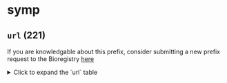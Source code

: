 # symp

## `url` (221)

If you are knowledgable about this prefix, consider submitting a new prefix
request to the Bioregistry [here](https://github.com/biopragmatics/bioregistry/issues/new?assignees=cthoyt&labels=New%2CPrefix&template=new-prefix.yml&title=%5BResource%5D%3A%20url)

<details>
<summary>Click to expand the `url` table</summary>

| curie                                                                                                                                |   usages | nodes                                                                                                                                                                                                                                                                                                                |
|--------------------------------------------------------------------------------------------------------------------------------------|----------|----------------------------------------------------------------------------------------------------------------------------------------------------------------------------------------------------------------------------------------------------------------------------------------------------------------------|
| url:http://www.nationalpainfoundation.org/MyTreatment/articles/Cancer_PainDefinitions.asp                                            |       14 | [SYMP:0000099](http://purl.obolibrary.org/obo/SYMP_0000099), [SYMP:0000300](http://purl.obolibrary.org/obo/SYMP_0000300), [SYMP:0000829](http://purl.obolibrary.org/obo/SYMP_0000829), [SYMP:0000830](http://purl.obolibrary.org/obo/SYMP_0000830), [SYMP:0000831](http://purl.obolibrary.org/obo/SYMP_0000831), ... |
| url:http://en.wikipedia.org/wiki/Hyperemia                                                                                           |        6 | [SYMP:0000841](http://purl.obolibrary.org/obo/SYMP_0000841), [SYMP:0000842](http://purl.obolibrary.org/obo/SYMP_0000842), [SYMP:0000843](http://purl.obolibrary.org/obo/SYMP_0000843), [SYMP:0000844](http://purl.obolibrary.org/obo/SYMP_0000844), [SYMP:0000845](http://purl.obolibrary.org/obo/SYMP_0000845), ... |
| url:http://en.wikipedia.org/wiki/Hypokinesia                                                                                         |        4 | [SYMP:0000858](http://purl.obolibrary.org/obo/SYMP_0000858), [SYMP:0000859](http://purl.obolibrary.org/obo/SYMP_0000859), [SYMP:0000860](http://purl.obolibrary.org/obo/SYMP_0000860), [SYMP:0000861](http://purl.obolibrary.org/obo/SYMP_0000861)                                                                   |
| url:https://www.ncbi.nlm.nih.gov/books/NBK542273/                                                                                    |        2 | [SYMP:0000041](http://purl.obolibrary.org/obo/SYMP_0000041), [SYMP:0019188](http://purl.obolibrary.org/obo/SYMP_0019188)                                                                                                                                                                                             |
| url:http://www2.merriam-webster.com/cgi-bin/mwmednlm?book=Medical&va=colic                                                           |        2 | [SYMP:0000235](http://purl.obolibrary.org/obo/SYMP_0000235), [SYMP:0000236](http://purl.obolibrary.org/obo/SYMP_0000236)                                                                                                                                                                                             |
| url:http://www.rootsweb.ancestry.com/~vapage2/deathcauses.htm                                                                        |        2 | [SYMP:0000422](http://purl.obolibrary.org/obo/SYMP_0000422), [SYMP:0000822](http://purl.obolibrary.org/obo/SYMP_0000822)                                                                                                                                                                                             |
| url:http://www2.merriam-webster.com/cgi-bin/mwmednlm?book=Medical&va=sputum                                                          |        2 | [SYMP:0000431](http://purl.obolibrary.org/obo/SYMP_0000431), [SYMP:0000447](http://purl.obolibrary.org/obo/SYMP_0000447)                                                                                                                                                                                             |
| url:http://www2.merriam-webster.com/cgi-bin/mwmednlm?book=Medical&va=edema                                                           |        2 | [SYMP:0000538](http://purl.obolibrary.org/obo/SYMP_0000538), [SYMP:0000866](http://purl.obolibrary.org/obo/SYMP_0000866)                                                                                                                                                                                             |
| url:http://www2.merriam-webster.com/cgi-bin/mwmednlm?book=Medical&va=diarrhea                                                        |        2 | [SYMP:0000570](http://purl.obolibrary.org/obo/SYMP_0000570), [SYMP:0000675](http://purl.obolibrary.org/obo/SYMP_0000675)                                                                                                                                                                                             |
| url:http://www2.merriam-webster.com/cgi-bin/mwmednlm?book=Medical&va=tachypnoea                                                      |        2 | [SYMP:0000603](http://purl.obolibrary.org/obo/SYMP_0000603), [SYMP:0000683](http://purl.obolibrary.org/obo/SYMP_0000683)                                                                                                                                                                                             |
| url:http://en.wikipedia.org/wiki/Jaundice                                                                                            |        2 | [SYMP:0000871](http://purl.obolibrary.org/obo/SYMP_0000871), [SYMP:0000872](http://purl.obolibrary.org/obo/SYMP_0000872)                                                                                                                                                                                             |
| url:http://en.wikipedia.org/wiki/Fever                                                                                               |        2 | [SYMP:0000886](http://purl.obolibrary.org/obo/SYMP_0000886), [SYMP:0000887](http://purl.obolibrary.org/obo/SYMP_0000887)                                                                                                                                                                                             |
| url:http://en.wikipedia.org/wiki/Fever#Types                                                                                         |        2 | [SYMP:0000888](http://purl.obolibrary.org/obo/SYMP_0000888), [SYMP:0000889](http://purl.obolibrary.org/obo/SYMP_0000889)                                                                                                                                                                                             |
| url:http://www2.merriam-webster.com/cgi-bin/mwmednlm?book=Medical&va=cellulitis                                                      |        1 | [SYMP:0000000](http://purl.obolibrary.org/obo/SYMP_0000000)                                                                                                                                                                                                                                                          |
| url:http://www2.merriam-webster.com/cgi-bin/mwmednlm?book=Medical&va=ataxia                                                          |        1 | [SYMP:0000005](http://purl.obolibrary.org/obo/SYMP_0000005)                                                                                                                                                                                                                                                          |
| url:http://www2.merriam-webster.com/cgi-bin/mwmednlm?book=Medical&va=backache                                                        |        1 | [SYMP:0000006](http://purl.obolibrary.org/obo/SYMP_0000006)                                                                                                                                                                                                                                                          |
| url:http://www.merriam-webster.com/medlineplus/bleeding                                                                              |        1 | [SYMP:0000007](http://purl.obolibrary.org/obo/SYMP_0000007)                                                                                                                                                                                                                                                          |
| url:http://www2.merriam-webster.com/cgi-bin/mwmednlm?book=Medical&va=blister                                                         |        1 | [SYMP:0000009](http://purl.obolibrary.org/obo/SYMP_0000009)                                                                                                                                                                                                                                                          |
| url:http://www2.merriam-webster.com/cgi-bin/mwmednlm?book=Medical&va=confusion                                                       |        1 | [SYMP:0000016](http://purl.obolibrary.org/obo/SYMP_0000016)                                                                                                                                                                                                                                                          |
| url:http://www2.merriam-webster.com/cgi-bin/mwmednlm?book=Medical&va=dehydration                                                     |        1 | [SYMP:0000020](http://purl.obolibrary.org/obo/SYMP_0000020)                                                                                                                                                                                                                                                          |
| url:http://www2.merriam-webster.com/cgi-bin/mwmednlm?book=Medical&va=delirium                                                        |        1 | [SYMP:0000021](http://purl.obolibrary.org/obo/SYMP_0000021)                                                                                                                                                                                                                                                          |
| url:http://www2.merriam-webster.com/cgi-bin/mwmednlm?book=Medical&va=disorientation                                                  |        1 | [SYMP:0000023](http://purl.obolibrary.org/obo/SYMP_0000023)                                                                                                                                                                                                                                                          |
| url:http://www2.merriam-webster.com/cgi-bin/mwmednlm?book=Medical&va=paralysis                                                       |        1 | [SYMP:0000030](http://purl.obolibrary.org/obo/SYMP_0000030)                                                                                                                                                                                                                                                          |
| url:http://www2.merriam-webster.com/cgi-bin/mwmednlm?book=Medical&va=enteritis                                                       |        1 | [SYMP:0000039](http://purl.obolibrary.org/obo/SYMP_0000039)                                                                                                                                                                                                                                                          |
| url:http://www2.merriam-webster.com/cgi-bin/mwmednlm?book=Medical&va=hematuria                                                       |        1 | [SYMP:0000040](http://purl.obolibrary.org/obo/SYMP_0000040)                                                                                                                                                                                                                                                          |
| url:http://www2.merriam-webster.com/cgi-bin/mwmednlm?book=Medical&va=hyperpigmentation                                               |        1 | [SYMP:0000056](http://purl.obolibrary.org/obo/SYMP_0000056)                                                                                                                                                                                                                                                          |
| url:http://www2.merriam-webster.com/cgi-bin/mwmednlm?book=Medical&va=inflammation                                                    |        1 | [SYMP:0000061](http://purl.obolibrary.org/obo/SYMP_0000061)                                                                                                                                                                                                                                                          |
| url:http://www2.merriam-webster.com/cgi-bin/mwmednlm?book=Medical&va=lethargy                                                        |        1 | [SYMP:0000075](http://purl.obolibrary.org/obo/SYMP_0000075)                                                                                                                                                                                                                                                          |
| url:http://www2.merriam-webster.com/cgi-bin/mwmednlm?book=Medical&va=meningoencephalitis                                             |        1 | [SYMP:0000089](http://purl.obolibrary.org/obo/SYMP_0000089)                                                                                                                                                                                                                                                          |
| url:http://www2.merriam-webster.com/cgi-bin/mwmednlm?book=Medical&va=lesion                                                          |        1 | [SYMP:0000092](http://purl.obolibrary.org/obo/SYMP_0000092)                                                                                                                                                                                                                                                          |
| url:http://www2.merriam-webster.com/cgi-bin/mwmednlm?book=Medical&va=nephritis                                                       |        1 | [SYMP:0000098](http://purl.obolibrary.org/obo/SYMP_0000098)                                                                                                                                                                                                                                                          |
| url:http://www2.merriam-webster.com/cgi-bin/mwmednlm?book=Medical&va=peritonitis                                                     |        1 | [SYMP:0000102](http://purl.obolibrary.org/obo/SYMP_0000102)                                                                                                                                                                                                                                                          |
| url:http://www2.merriam-webster.com/cgi-bin/mwmednlm?book=Medical&va=pleural%20effusion                                              |        1 | [SYMP:0000107](http://purl.obolibrary.org/obo/SYMP_0000107)                                                                                                                                                                                                                                                          |
| url:http://www2.merriam-webster.com/cgi-bin/mwmednlm?book=Medical&va=prostration                                                     |        1 | [SYMP:0000116](http://purl.obolibrary.org/obo/SYMP_0000116)                                                                                                                                                                                                                                                          |
| url:http://en.wikipedia.org/wiki/Rales                                                                                               |        1 | [SYMP:0000118](http://purl.obolibrary.org/obo/SYMP_0000118)                                                                                                                                                                                                                                                          |
| url:http://www2.merriam-webster.com/cgi-bin/mwmednlm?book=Medical&va=necrosis                                                        |        1 | [SYMP:0000132](http://purl.obolibrary.org/obo/SYMP_0000132)                                                                                                                                                                                                                                                          |
| url:http://www2.merriam-webster.com/cgi-bin/mwmednlm?book=Medical&va=ulcer                                                           |        1 | [SYMP:0000136](http://purl.obolibrary.org/obo/SYMP_0000136)                                                                                                                                                                                                                                                          |
| url:http://www2.merriam-webster.com/cgi-bin/mwmednlm?book=Medical&va=sneezing                                                        |        1 | [SYMP:0000139](http://purl.obolibrary.org/obo/SYMP_0000139)                                                                                                                                                                                                                                                          |
| url:http://www2.merriam-webster.com/cgi-bin/mwmednlm?book=Medical&va=thirst                                                          |        1 | [SYMP:0000156](http://purl.obolibrary.org/obo/SYMP_0000156)                                                                                                                                                                                                                                                          |
| url:http://www2.merriam-webster.com/cgi-bin/mwmednlm?book=Medical&va=tremor                                                          |        1 | [SYMP:0000162](http://purl.obolibrary.org/obo/SYMP_0000162)                                                                                                                                                                                                                                                          |
| url:http://www2.merriam-webster.com/cgi-bin/mwmednlm?book=Medical&va=wasting                                                         |        1 | [SYMP:0000174](http://purl.obolibrary.org/obo/SYMP_0000174)                                                                                                                                                                                                                                                          |
| url:http://www2.merriam-webster.com/cgi-bin/mwmednlm?book=Medical&va=abortion                                                        |        1 | [SYMP:0000197](http://purl.obolibrary.org/obo/SYMP_0000197)                                                                                                                                                                                                                                                          |
| url:http://www2.merriam-webster.com/cgi-bin/mwmednlm?book=Medical&va=miscarriage                                                     |        1 | [SYMP:0000198](http://purl.obolibrary.org/obo/SYMP_0000198)                                                                                                                                                                                                                                                          |
| url:http://www2.merriam-webster.com/cgi-bin/mwmednlm?book=Medical&va=spontaneous%20abortion                                          |        1 | [SYMP:0000199](http://purl.obolibrary.org/obo/SYMP_0000199)                                                                                                                                                                                                                                                          |
| url:http://www2.merriam-webster.com/cgi-bin/mwmednlm?book=Medical&va=afebrile                                                        |        1 | [SYMP:0000207](http://purl.obolibrary.org/obo/SYMP_0000207)                                                                                                                                                                                                                                                          |
| url:http://www2.merriam-webster.com/cgi-bin/mwmednlm?book=Medical&va=agraphia                                                        |        1 | [SYMP:0000213](http://purl.obolibrary.org/obo/SYMP_0000213)                                                                                                                                                                                                                                                          |
| url:http://en.wikipedia.org/wiki/Anomia                                                                                              |        1 | [SYMP:0000214](http://purl.obolibrary.org/obo/SYMP_0000214)                                                                                                                                                                                                                                                          |
| url:http://www2.merriam-webster.com/cgi-bin/mwmednlm?book=Medical&va=sensory%20aphasia                                               |        1 | [SYMP:0000219](http://purl.obolibrary.org/obo/SYMP_0000219)                                                                                                                                                                                                                                                          |
| url:http://www2.merriam-webster.com/cgi-bin/mwmednlm?book=Medical&va=atrial%20fibrillation                                           |        1 | [SYMP:0000226](http://purl.obolibrary.org/obo/SYMP_0000226)                                                                                                                                                                                                                                                          |
| url:http://www2.merriam-webster.com/cgi-bin/mwmednlm?book=Medical&va=bradycardia                                                     |        1 | [SYMP:0000231](http://purl.obolibrary.org/obo/SYMP_0000231)                                                                                                                                                                                                                                                          |
| url:http://www2.merriam-webster.com/cgi-bin/mwmednlm?book=Medical&va=bronchiolitis                                                   |        1 | [SYMP:0000232](http://purl.obolibrary.org/obo/SYMP_0000232)                                                                                                                                                                                                                                                          |
| url:http://www2.merriam-webster.com/cgi-bin/mwmednlm?book=Medical&va=congestion                                                      |        1 | [SYMP:0000237](http://purl.obolibrary.org/obo/SYMP_0000237)                                                                                                                                                                                                                                                          |
| url:http://www.wrongdiagnosis.com/sym/cyclic_fever_in_children.htm                                                                   |        1 | [SYMP:0000243](http://purl.obolibrary.org/obo/SYMP_0000243)                                                                                                                                                                                                                                                          |
| url:http://www2.merriam-webster.com/cgi-bin/mwmednlm?book=Medical&va=proprioception                                                  |        1 | [SYMP:0000248](http://purl.obolibrary.org/obo/SYMP_0000248)                                                                                                                                                                                                                                                          |
| url:http://www2.merriam-webster.com/cgi-bin/mwmednlm?book=Medical&va=epididymitis                                                    |        1 | [SYMP:0000263](http://purl.obolibrary.org/obo/SYMP_0000263)                                                                                                                                                                                                                                                          |
| url:http://www2.merriam-webster.com/cgi-bin/mwmednlm?book=Medical&va=flaccid%20paralysis                                             |        1 | [SYMP:0000285](http://purl.obolibrary.org/obo/SYMP_0000285)                                                                                                                                                                                                                                                          |
| url:http://www2.merriam-webster.com/cgi-bin/mwmednlm?book=Medical&va=arrhythmia                                                      |        1 | [SYMP:0000287](http://purl.obolibrary.org/obo/SYMP_0000287)                                                                                                                                                                                                                                                          |
| url:http://www2.merriam-webster.com/cgi-bin/mwmednlm?book=Medical&va=eczema                                                          |        1 | [SYMP:0000289](http://purl.obolibrary.org/obo/SYMP_0000289)                                                                                                                                                                                                                                                          |
| url:http://www2.merriam-webster.com/cgi-bin/mwmednlm?book=Medical&va=belching                                                        |        1 | [SYMP:0000290](http://purl.obolibrary.org/obo/SYMP_0000290)                                                                                                                                                                                                                                                          |
| url:http://www2.merriam-webster.com/cgi-bin/mwmednlm?book=Medical&va=hyperemia                                                       |        1 | [SYMP:0000299](http://purl.obolibrary.org/obo/SYMP_0000299)                                                                                                                                                                                                                                                          |
| url:http://www2.merriam-webster.com/cgi-bin/mwmednlm?book=Medical&va=hypothermia                                                     |        1 | [SYMP:0000302](http://purl.obolibrary.org/obo/SYMP_0000302)                                                                                                                                                                                                                                                          |
| url:http://www.merriam-webster.com/medlineplus/melena                                                                                |        1 | [SYMP:0000323](http://purl.obolibrary.org/obo/SYMP_0000323)                                                                                                                                                                                                                                                          |
| url:http://www2.merriam-webster.com/cgi-bin/mwmednlm?book=Medical&va=bronchitis                                                      |        1 | [SYMP:0000324](http://purl.obolibrary.org/obo/SYMP_0000324)                                                                                                                                                                                                                                                          |
| url:http://www2.merriam-webster.com/cgi-bin/mwmednlm?book=Medical&va=papule                                                          |        1 | [SYMP:0000346](http://purl.obolibrary.org/obo/SYMP_0000346)                                                                                                                                                                                                                                                          |
| url:http://www2.merriam-webster.com/cgi-bin/mwmednlm?book=Medical&va=phlegm                                                          |        1 | [SYMP:0000353](http://purl.obolibrary.org/obo/SYMP_0000353)                                                                                                                                                                                                                                                          |
| url:http://en.wikipedia.org/wiki/Pneumonitis                                                                                         |        1 | [SYMP:0000354](http://purl.obolibrary.org/obo/SYMP_0000354)                                                                                                                                                                                                                                                          |
| url:http://www.ehealthmd.com/library/amniocentesis/AMO_glossary.html                                                                 |        1 | [SYMP:0000358](http://purl.obolibrary.org/obo/SYMP_0000358)                                                                                                                                                                                                                                                          |
| url:http://www2.merriam-webster.com/cgi-bin/mwmednlm?book=Medical&va=proteinuria                                                     |        1 | [SYMP:0000367](http://purl.obolibrary.org/obo/SYMP_0000367)                                                                                                                                                                                                                                                          |
| url:http://www2.merriam-webster.com/cgi-bin/mwmednlm?book=Medical&va=ptosis                                                          |        1 | [SYMP:0000369](http://purl.obolibrary.org/obo/SYMP_0000369)                                                                                                                                                                                                                                                          |
| url:http://www2.merriam-webster.com/cgi-bin/mwmednlm?book=Medical&va=Rhinorrhea                                                      |        1 | [SYMP:0000372](http://purl.obolibrary.org/obo/SYMP_0000372)                                                                                                                                                                                                                                                          |
| url:http://www2.merriam-webster.com/cgi-bin/mwmednlm?book=Medical&va=mastitis                                                        |        1 | [SYMP:0000377](http://purl.obolibrary.org/obo/SYMP_0000377)                                                                                                                                                                                                                                                          |
| url:http://en.wikipedia.org/wiki/Vertigo_%28medical%29                                                                               |        1 | [SYMP:0000399](http://purl.obolibrary.org/obo/SYMP_0000399)                                                                                                                                                                                                                                                          |
| url:http://www2.merriam-webster.com/cgi-bin/mwmednlm?book=Medical&va=cachexia                                                        |        1 | [SYMP:0000402](http://purl.obolibrary.org/obo/SYMP_0000402)                                                                                                                                                                                                                                                          |
| url:http://www2.merriam-webster.com/cgi-bin/mwmednlm?book=Medical&va=vaginismus                                                      |        1 | [SYMP:0000405](http://purl.obolibrary.org/obo/SYMP_0000405)                                                                                                                                                                                                                                                          |
| url:http://www2.merriam-webster.com/cgi-bin/mwmednlm?book=Medical&va=bruise                                                          |        1 | [SYMP:0000406](http://purl.obolibrary.org/obo/SYMP_0000406)                                                                                                                                                                                                                                                          |
| url:http://www2.merriam-webster.com/cgi-bin/mwmednlm?book=Medical&va=cataplexy                                                       |        1 | [SYMP:0000408](http://purl.obolibrary.org/obo/SYMP_0000408)                                                                                                                                                                                                                                                          |
| url:http://www2.merriam-webster.com/cgi-bin/mwmednlm?book=Medical&va=hyperthermia                                                    |        1 | [SYMP:0000409](http://purl.obolibrary.org/obo/SYMP_0000409)                                                                                                                                                                                                                                                          |
| url:http://www2.merriam-webster.com/cgi-bin/mwmednlm?book=Medical&va=anxiety                                                         |        1 | [SYMP:0000412](http://purl.obolibrary.org/obo/SYMP_0000412)                                                                                                                                                                                                                                                          |
| url:http://www2.merriam-webster.com/cgi-bin/mwmednlm?book=Medical&va=catatonia                                                       |        1 | [SYMP:0000413](http://purl.obolibrary.org/obo/SYMP_0000413)                                                                                                                                                                                                                                                          |
| url:http://www2.merriam-webster.com/cgi-bin/mwmednlm?book=Medical&va=dysarthria                                                      |        1 | [SYMP:0000414](http://purl.obolibrary.org/obo/SYMP_0000414)                                                                                                                                                                                                                                                          |
| url:http://www2.merriam-webster.com/cgi-bin/mwmednlm?book=Medical&va=bloating                                                        |        1 | [SYMP:0000420](http://purl.obolibrary.org/obo/SYMP_0000420)                                                                                                                                                                                                                                                          |
| url:http://www.vasculardoc.net/content/glossary.html                                                                                 |        1 | [SYMP:0000424](http://purl.obolibrary.org/obo/SYMP_0000424)                                                                                                                                                                                                                                                          |
| url:http://www2.merriam-webster.com/cgi-bin/mwmednlm?book=Medical&va=impotence                                                       |        1 | [SYMP:0000427](http://purl.obolibrary.org/obo/SYMP_0000427)                                                                                                                                                                                                                                                          |
| url:http://www2.merriam-webster.com/cgi-bin/mwmednlm?book=Medical&va=hypoventilation                                                 |        1 | [SYMP:0000428](http://purl.obolibrary.org/obo/SYMP_0000428)                                                                                                                                                                                                                                                          |
| url:http://www2.merriam-webster.com/cgi-bin/mwmednlm?book=Medical&va=bradypnea                                                       |        1 | [SYMP:0000429](http://purl.obolibrary.org/obo/SYMP_0000429)                                                                                                                                                                                                                                                          |
| url:http://www2.merriam-webster.com/cgi-bin/mwmednlm?book=Medical&va=pleurisy                                                        |        1 | [SYMP:0000430](http://purl.obolibrary.org/obo/SYMP_0000430)                                                                                                                                                                                                                                                          |
| url:http://www2.merriam-webster.com/cgi-bin/mwmednlm?book=Medical&va=itching                                                         |        1 | [SYMP:0000432](http://purl.obolibrary.org/obo/SYMP_0000432)                                                                                                                                                                                                                                                          |
| url:http://www2.merriam-webster.com/cgi-bin/mwmednlm?book=Medical&va=anasarca                                                        |        1 | [SYMP:0000433](http://purl.obolibrary.org/obo/SYMP_0000433)                                                                                                                                                                                                                                                          |
| url:http://en.wikipedia.org/wiki/Urticaria                                                                                           |        1 | [SYMP:0000434](http://purl.obolibrary.org/obo/SYMP_0000434)                                                                                                                                                                                                                                                          |
| url:http://www2.merriam-webster.com/cgi-bin/mwmednlm?book=Medical&va=paresthesia                                                     |        1 | [SYMP:0000435](http://purl.obolibrary.org/obo/SYMP_0000435)                                                                                                                                                                                                                                                          |
| url:http://www.nlm.nih.gov/medlineplus/heartburn.html                                                                                |        1 | [SYMP:0000439](http://purl.obolibrary.org/obo/SYMP_0000439)                                                                                                                                                                                                                                                          |
| url:http://www.merriam-webster.com/dictionary/fainting                                                                               |        1 | [SYMP:0000445](http://purl.obolibrary.org/obo/SYMP_0000445)                                                                                                                                                                                                                                                          |
| url:http://www.nlm.nih.gov/medlineplus/ency/article/003106.htm                                                                       |        1 | [SYMP:0000448](http://purl.obolibrary.org/obo/SYMP_0000448)                                                                                                                                                                                                                                                          |
| url:http://www.merriam-webster.com/medlineplus/shock                                                                                 |        1 | [SYMP:0000450](http://purl.obolibrary.org/obo/SYMP_0000450)                                                                                                                                                                                                                                                          |
| url:http://www.nlm.nih.gov/medlineplus/nauseaandvomiting.html                                                                        |        1 | [SYMP:0000458](http://purl.obolibrary.org/obo/SYMP_0000458)                                                                                                                                                                                                                                                          |
| url:https://www.nature.com/subjects/signs-and-symptoms                                                                               |        1 | [SYMP:0000462](http://purl.obolibrary.org/obo/SYMP_0000462)                                                                                                                                                                                                                                                          |
| url:http://www.merriam-webster.com/dictionary/gait                                                                                   |        1 | [SYMP:0000479](http://purl.obolibrary.org/obo/SYMP_0000479)                                                                                                                                                                                                                                                          |
| url:http://www2.merriam-webster.com/cgi-bin/mwmednlm?book=Medical&va=dysuria                                                         |        1 | [SYMP:0000485](http://purl.obolibrary.org/obo/SYMP_0000485)                                                                                                                                                                                                                                                          |
| url:http://www2.merriam-webster.com/cgi-bin/mwmednlm?book=Medical&va=rash                                                            |        1 | [SYMP:0000487](http://purl.obolibrary.org/obo/SYMP_0000487)                                                                                                                                                                                                                                                          |
| url:http://www2.merriam-webster.com/cgi-bin/mwmednlm?book=Medical&va=incontinence                                                    |        1 | [SYMP:0000492](http://purl.obolibrary.org/obo/SYMP_0000492)                                                                                                                                                                                                                                                          |
| url:http://www2.merriam-webster.com/cgi-bin/mwmednlm?book=Medical&va=renal%20colic                                                   |        1 | [SYMP:0000494](http://purl.obolibrary.org/obo/SYMP_0000494)                                                                                                                                                                                                                                                          |
| url:http://www2.merriam-webster.com/cgi-bin/mwmednlm?book=Medical&va=headache                                                        |        1 | [SYMP:0000504](http://purl.obolibrary.org/obo/SYMP_0000504)                                                                                                                                                                                                                                                          |
| url:http://www2.merriam-webster.com/cgi-bin/mwmednlm?book=Medical&va=sore%20throat                                                   |        1 | [SYMP:0000505](http://purl.obolibrary.org/obo/SYMP_0000505)                                                                                                                                                                                                                                                          |
| url:http://www2.merriam-webster.com/cgi-bin/mwmednlm?book=Medical&va=aphasia                                                         |        1 | [SYMP:0000508](http://purl.obolibrary.org/obo/SYMP_0000508)                                                                                                                                                                                                                                                          |
| url:http://www2.merriam-webster.com/cgi-bin/mwmednlm?book=Medical&va=pallor                                                          |        1 | [SYMP:0000510](http://purl.obolibrary.org/obo/SYMP_0000510)                                                                                                                                                                                                                                                          |
| url:http://en.wikipedia.org/wiki/Flushing_%28physiology%29                                                                           |        1 | [SYMP:0000511](http://purl.obolibrary.org/obo/SYMP_0000511)                                                                                                                                                                                                                                                          |
| url:http://www2.merriam-webster.com/cgi-bin/mwmednlm?book=Medical&va=stridor                                                         |        1 | [SYMP:0000513](http://purl.obolibrary.org/obo/SYMP_0000513)                                                                                                                                                                                                                                                          |
| url:http://www2.merriam-webster.com/cgi-bin/mwmednlm?book=Medical&va=hiccough                                                        |        1 | [SYMP:0000515](http://purl.obolibrary.org/obo/SYMP_0000515)                                                                                                                                                                                                                                                          |
| url:http://www2.merriam-webster.com/cgi-bin/mwmednlm?book=Medical&va=hemoptysis                                                      |        1 | [SYMP:0000517](http://purl.obolibrary.org/obo/SYMP_0000517)                                                                                                                                                                                                                                                          |
| url:http://www2.merriam-webster.com/cgi-bin/mwmednlm?book=Medical&va=anorexia                                                        |        1 | [SYMP:0000523](http://purl.obolibrary.org/obo/SYMP_0000523)                                                                                                                                                                                                                                                          |
| url:http://www2.merriam-webster.com/cgi-bin/mwmednlm?book=Medical&va=polyphagia                                                      |        1 | [SYMP:0000524](http://purl.obolibrary.org/obo/SYMP_0000524)                                                                                                                                                                                                                                                          |
| url:http://www2.merriam-webster.com/cgi-bin/mwmednlm?book=Medical&va=ascites                                                         |        1 | [SYMP:0000526](http://purl.obolibrary.org/obo/SYMP_0000526)                                                                                                                                                                                                                                                          |
| url:http://www2.merriam-webster.com/cgi-bin/mwmednlm?book=Medical&va=tachycardia                                                     |        1 | [SYMP:0000529](http://purl.obolibrary.org/obo/SYMP_0000529)                                                                                                                                                                                                                                                          |
| url:http://www2.merriam-webster.com/cgi-bin/mwmednlm?book=Medical&va=palpitation                                                     |        1 | [SYMP:0000530](http://purl.obolibrary.org/obo/SYMP_0000530)                                                                                                                                                                                                                                                          |
| url:http://www2.merriam-webster.com/cgi-bin/mwmednlm?book=Medical&va=urge%20incontinence                                             |        1 | [SYMP:0000532](http://purl.obolibrary.org/obo/SYMP_0000532)                                                                                                                                                                                                                                                          |
| url:http://www2.merriam-webster.com/cgi-bin/mwmednlm?book=Medical&va=ecchymoses                                                      |        1 | [SYMP:0000534](http://purl.obolibrary.org/obo/SYMP_0000534)                                                                                                                                                                                                                                                          |
| url:http://www2.merriam-webster.com/cgi-bin/mwmednlm?book=Medical&va=cyanosis                                                        |        1 | [SYMP:0000537](http://purl.obolibrary.org/obo/SYMP_0000537)                                                                                                                                                                                                                                                          |
| url:http://www2.merriam-webster.com/cgi-bin/mwmednlm?book=Medical&va=jaundice                                                        |        1 | [SYMP:0000539](http://purl.obolibrary.org/obo/SYMP_0000539)                                                                                                                                                                                                                                                          |
| url:http://www2.merriam-webster.com/cgi-bin/mwmednlm?book=Medical&va=meningismus                                                     |        1 | [SYMP:0000552](http://purl.obolibrary.org/obo/SYMP_0000552)                                                                                                                                                                                                                                                          |
| url:http://www2.merriam-webster.com/cgi-bin/mwmednlm?book=Medical&va=polydipsia                                                      |        1 | [SYMP:0000560](http://purl.obolibrary.org/obo/SYMP_0000560)                                                                                                                                                                                                                                                          |
| url:http://www2.merriam-webster.com/cgi-bin/mwmednlm?book=Medical&va=nocturia                                                        |        1 | [SYMP:0000564](http://purl.obolibrary.org/obo/SYMP_0000564)                                                                                                                                                                                                                                                          |
| url:http://www2.merriam-webster.com/cgi-bin/mwmednlm?book=Medical&va=polyuria                                                        |        1 | [SYMP:0000565](http://purl.obolibrary.org/obo/SYMP_0000565)                                                                                                                                                                                                                                                          |
| url:http://www2.merriam-webster.com/cgi-bin/mwmednlm?book=Medical&va=oliguria                                                        |        1 | [SYMP:0000569](http://purl.obolibrary.org/obo/SYMP_0000569)                                                                                                                                                                                                                                                          |
| url:http://www2.merriam-webster.com/cgi-bin/mwmednlm?book=Medical&va=insomnia                                                        |        1 | [SYMP:0000571](http://purl.obolibrary.org/obo/SYMP_0000571)                                                                                                                                                                                                                                                          |
| url:http://www2.merriam-webster.com/cgi-bin/mwmednlm?book=Medical&va=sleep%20apnea                                                   |        1 | [SYMP:0000581](http://purl.obolibrary.org/obo/SYMP_0000581)                                                                                                                                                                                                                                                          |
| url:http://www2.merriam-webster.com/cgi-bin/mwmednlm?book=Medical&va=hypersomnia                                                     |        1 | [SYMP:0000582](http://purl.obolibrary.org/obo/SYMP_0000582)                                                                                                                                                                                                                                                          |
| url:http://www2.merriam-webster.com/cgi-bin/mwmednlm?book=Medical&va=apnea                                                           |        1 | [SYMP:0000600](http://purl.obolibrary.org/obo/SYMP_0000600)                                                                                                                                                                                                                                                          |
| url:http://www2.merriam-webster.com/cgi-bin/mwmednlm?book=Medical&va=hyperventilation                                                |        1 | [SYMP:0000601](http://purl.obolibrary.org/obo/SYMP_0000601)                                                                                                                                                                                                                                                          |
| url:http://www2.merriam-webster.com/cgi-bin/mwmednlm?book=Medical&va=orthopnea                                                       |        1 | [SYMP:0000602](http://purl.obolibrary.org/obo/SYMP_0000602)                                                                                                                                                                                                                                                          |
| url:http://www2.merriam-webster.com/cgi-bin/mwmednlm?book=Medical&va=wheezing                                                        |        1 | [SYMP:0000604](http://purl.obolibrary.org/obo/SYMP_0000604)                                                                                                                                                                                                                                                          |
| url:http://www2.merriam-webster.com/cgi-bin/mwmednlm?book=Medical&va=hallucinations                                                  |        1 | [SYMP:0000607](http://purl.obolibrary.org/obo/SYMP_0000607)                                                                                                                                                                                                                                                          |
| url:http://www2.merriam-webster.com/cgi-bin/mwmednlm?book=Medical&va=dizziness                                                       |        1 | [SYMP:0000610](http://purl.obolibrary.org/obo/SYMP_0000610)                                                                                                                                                                                                                                                          |
| url:http://www2.merriam-webster.com/cgi-bin/mwmednlm?book=Medical&va=fever                                                           |        1 | [SYMP:0000613](http://purl.obolibrary.org/obo/SYMP_0000613)                                                                                                                                                                                                                                                          |
| url:http://www2.merriam-webster.com/cgi-bin/mwmednlm?book=Medical&va=cough                                                           |        1 | [SYMP:0000614](http://purl.obolibrary.org/obo/SYMP_0000614)                                                                                                                                                                                                                                                          |
| url:http://www2.merriam-webster.com/cgi-bin/mwmednlm?book=Medical&va=alexia                                                          |        1 | [SYMP:0000621](http://purl.obolibrary.org/obo/SYMP_0000621)                                                                                                                                                                                                                                                          |
| url:http://en.wikipedia.org/wiki/Exanthema                                                                                           |        1 | [SYMP:0000629](http://purl.obolibrary.org/obo/SYMP_0000629)                                                                                                                                                                                                                                                          |
| url:http://www2.merriam-webster.com/cgi-bin/mwmednlm?book=Medical&va=synovitis                                                       |        1 | [SYMP:0000646](http://purl.obolibrary.org/obo/SYMP_0000646)                                                                                                                                                                                                                                                          |
| url:http://www2.merriam-webster.com/cgi-bin/mwmednlm?book=Medical&va=tache%20noire                                                   |        1 | [SYMP:0000647](http://purl.obolibrary.org/obo/SYMP_0000647)                                                                                                                                                                                                                                                          |
| url:http://www2.merriam-webster.com/cgi-bin/mwmednlm?book=Medical&va=irritability                                                    |        1 | [SYMP:0000654](http://purl.obolibrary.org/obo/SYMP_0000654)                                                                                                                                                                                                                                                          |
| url:http://www2.merriam-webster.com/cgi-bin/mwmednlm?book=Medical&va=pareses                                                         |        1 | [SYMP:0000659](http://purl.obolibrary.org/obo/SYMP_0000659)                                                                                                                                                                                                                                                          |
| url:http://www2.merriam-webster.com/cgi-bin/mwmednlm?book=Medical&va=shakes                                                          |        1 | [SYMP:0000662](http://purl.obolibrary.org/obo/SYMP_0000662)                                                                                                                                                                                                                                                          |
| url:http://www2.merriam-webster.com/cgi-bin/mwmednlm?book=Medical&va=bradykinesia                                                    |        1 | [SYMP:0000673](http://purl.obolibrary.org/obo/SYMP_0000673)                                                                                                                                                                                                                                                          |
| url:http://en.wikipedia.org/wiki/Enteritis                                                                                           |        1 | [SYMP:0000676](http://purl.obolibrary.org/obo/SYMP_0000676)                                                                                                                                                                                                                                                          |
| url:http://www2.merriam-webster.com/cgi-bin/mwmednlm?book=Medical&va=chronic                                                         |        1 | [SYMP:0000686](http://purl.obolibrary.org/obo/SYMP_0000686)                                                                                                                                                                                                                                                          |
| url:http://www2.merriam-webster.com/cgi-bin/mwmednlm?book=Medical&va=chronic%20fatigue%20syndrome                                    |        1 | [SYMP:0000687](http://purl.obolibrary.org/obo/SYMP_0000687)                                                                                                                                                                                                                                                          |
| url:http://en.wikipedia.org/wiki/Expressive_aphasia                                                                                  |        1 | [SYMP:0000705](http://purl.obolibrary.org/obo/SYMP_0000705)                                                                                                                                                                                                                                                          |
| url:http://en.wikipedia.org/wiki/Infertility                                                                                         |        1 | [SYMP:0000712](http://purl.obolibrary.org/obo/SYMP_0000712)                                                                                                                                                                                                                                                          |
| url:http://www2.merriam-webster.com/cgi-bin/mwmednlm?book=Medical&va=desquamation                                                    |        1 | [SYMP:0000715](http://purl.obolibrary.org/obo/SYMP_0000715)                                                                                                                                                                                                                                                          |
| url:http://www2.merriam-webster.com/cgi-bin/mwmednlm?book=Medical&va=stroke                                                          |        1 | [SYMP:0000734](http://purl.obolibrary.org/obo/SYMP_0000734)                                                                                                                                                                                                                                                          |
| url:http://www2.merriam-webster.com/cgi-bin/mwmednlm?book=Medical&va=hemorrhage                                                      |        1 | [SYMP:0000742](http://purl.obolibrary.org/obo/SYMP_0000742)                                                                                                                                                                                                                                                          |
| url:http://www2.merriam-webster.com/cgi-bin/mwmednlm?book=Medical&va=enanthem                                                        |        1 | [SYMP:0000746](http://purl.obolibrary.org/obo/SYMP_0000746)                                                                                                                                                                                                                                                          |
| url:http://www2.merriam-webster.com/cgi-bin/mwmednlm?book=Medical&va=menorrhagia                                                     |        1 | [SYMP:0000756](http://purl.obolibrary.org/obo/SYMP_0000756)                                                                                                                                                                                                                                                          |
| url:http://www2.merriam-webster.com/cgi-bin/mwmednlm?book=Medical&va=petechiae                                                       |        1 | [SYMP:0000760](http://purl.obolibrary.org/obo/SYMP_0000760)                                                                                                                                                                                                                                                          |
| url:http://www2.merriam-webster.com/cgi-bin/mwmednlm?book=Medical&va=sinus%20bradycardia                                             |        1 | [SYMP:0000823](http://purl.obolibrary.org/obo/SYMP_0000823)                                                                                                                                                                                                                                                          |
| url:http://www2.merriam-webster.com/cgi-bin/mwmednlm?book=Medical&va=junctional%20tachycardia                                        |        1 | [SYMP:0000824](http://purl.obolibrary.org/obo/SYMP_0000824)                                                                                                                                                                                                                                                          |
| url:http://www2.merriam-webster.com/cgi-bin/mwmednlm?book=Medical&va=paroxysmal%20tachycardia                                        |        1 | [SYMP:0000825](http://purl.obolibrary.org/obo/SYMP_0000825)                                                                                                                                                                                                                                                          |
| url:http://www2.merriam-webster.com/cgi-bin/mwmednlm?book=Medical&va=sinus%20tachycardia                                             |        1 | [SYMP:0000826](http://purl.obolibrary.org/obo/SYMP_0000826)                                                                                                                                                                                                                                                          |
| url:https://en.wikipedia.org/wiki/Ventricular_tachycardia                                                                            |        1 | [SYMP:0000827](http://purl.obolibrary.org/obo/SYMP_0000827)                                                                                                                                                                                                                                                          |
| url:http://www.doh.gov.ph/faqs/sore_eyes                                                                                             |        1 | [SYMP:0000828](http://purl.obolibrary.org/obo/SYMP_0000828)                                                                                                                                                                                                                                                          |
| url:http://www2.merriam-webster.com/cgi-bin/mwmednlm?book=Medical&va=spastic%20paralysis                                             |        1 | [SYMP:0000847](http://purl.obolibrary.org/obo/SYMP_0000847)                                                                                                                                                                                                                                                          |
| url:http://www2.merriam-webster.com/cgi-bin/mwmednlm?book=Medical&va=motor%20paralysis                                               |        1 | [SYMP:0000848](http://purl.obolibrary.org/obo/SYMP_0000848)                                                                                                                                                                                                                                                          |
| url:http://www2.merriam-webster.com/cgi-bin/mwmednlm?book=Medical&va=stillbirth                                                      |        1 | [SYMP:0000849](http://purl.obolibrary.org/obo/SYMP_0000849)                                                                                                                                                                                                                                                          |
| url:http://en.wikipedia.org/wiki/Sclera                                                                                              |        1 | [SYMP:0000850](http://purl.obolibrary.org/obo/SYMP_0000850)                                                                                                                                                                                                                                                          |
| url:http://www2.merriam-webster.com/cgi-bin/mwmednlm?book=Medical&va=gross%20hematuria                                               |        1 | [SYMP:0000851](http://purl.obolibrary.org/obo/SYMP_0000851)                                                                                                                                                                                                                                                          |
| url:http://www2.merriam-webster.com/cgi-bin/mwmednlm?book=Medical&va=anuria                                                          |        1 | [SYMP:0000852](http://purl.obolibrary.org/obo/SYMP_0000852)                                                                                                                                                                                                                                                          |
| url:http://www2.merriam-webster.com/cgi-bin/mwmednlm?book=Medical&va=stress%20incontinence                                           |        1 | [SYMP:0000853](http://purl.obolibrary.org/obo/SYMP_0000853)                                                                                                                                                                                                                                                          |
| url:http://www2.merriam-webster.com/cgi-bin/mwmednlm?book=Medical&va=hypermenorrhea                                                  |        1 | [SYMP:0000854](http://purl.obolibrary.org/obo/SYMP_0000854)                                                                                                                                                                                                                                                          |
| url:http://www2.merriam-webster.com/cgi-bin/mwmednlm?book=Medical&va=metrorrhagia                                                    |        1 | [SYMP:0000855](http://purl.obolibrary.org/obo/SYMP_0000855)                                                                                                                                                                                                                                                          |
| url:http://www2.merriam-webster.com/cgi-bin/mwmednlm?book=Medical&va=subjective+vertigo                                              |        1 | [SYMP:0000856](http://purl.obolibrary.org/obo/SYMP_0000856)                                                                                                                                                                                                                                                          |
| url:http://www2.merriam-webster.com/cgi-bin/mwmednlm?book=Medical&va=objective+vertigo                                               |        1 | [SYMP:0000857](http://purl.obolibrary.org/obo/SYMP_0000857)                                                                                                                                                                                                                                                          |
| url:http://www2.merriam-webster.com/cgi-bin/mwmednlm?book=Medical&va=referred%20pain                                                 |        1 | [SYMP:0000862](http://purl.obolibrary.org/obo/SYMP_0000862)                                                                                                                                                                                                                                                          |
| url:http://www.merriam-webster.com/dictionary/tremors                                                                                |        1 | [SYMP:0000863](http://purl.obolibrary.org/obo/SYMP_0000863)                                                                                                                                                                                                                                                          |
| url:http://www.nlm.nih.gov/medlineplus/gastrointestinalbleeding.html                                                                 |        1 | [SYMP:0000867](http://purl.obolibrary.org/obo/SYMP_0000867)                                                                                                                                                                                                                                                          |
| url:http://www.nlm.nih.gov/medlineplus/breathingproblems.html                                                                        |        1 | [SYMP:0000868](http://purl.obolibrary.org/obo/SYMP_0000868)                                                                                                                                                                                                                                                          |
| url:http://en.wikipedia.org/wiki/Nasal_congestion                                                                                    |        1 | [SYMP:0000869](http://purl.obolibrary.org/obo/SYMP_0000869)                                                                                                                                                                                                                                                          |
| url:http://www3.niaid.nih.gov/labs/aboutlabs/cmb/InfectiousDiseasePathogenesisSection/mouseNecropsy/necropsyTerms.htm                |        1 | [SYMP:0000870](http://purl.obolibrary.org/obo/SYMP_0000870)                                                                                                                                                                                                                                                          |
| url:http://en.wikipedia.org/wiki/Otitis                                                                                              |        1 | [SYMP:0000873](http://purl.obolibrary.org/obo/SYMP_0000873)                                                                                                                                                                                                                                                          |
| url:http://www2.merriam-webster.com/cgi-bin/mwmednlm?book=Medical&va=Hematomas                                                       |        1 | [SYMP:0000874](http://purl.obolibrary.org/obo/SYMP_0000874)                                                                                                                                                                                                                                                          |
| url:http://www.merriam-webster.com/dictionary/lame                                                                                   |        1 | [SYMP:0000875](http://purl.obolibrary.org/obo/SYMP_0000875)                                                                                                                                                                                                                                                          |
| url:http://en.wikipedia.org/wiki/Pericardial_effusion                                                                                |        1 | [SYMP:0000876](http://purl.obolibrary.org/obo/SYMP_0000876)                                                                                                                                                                                                                                                          |
| url:http://en.wiktionary.org/wiki/transient                                                                                          |        1 | [SYMP:0000878](http://purl.obolibrary.org/obo/SYMP_0000878)                                                                                                                                                                                                                                                          |
| url:http://www.wrongdiagnosis.com/sym/low_grade_fever.htm                                                                            |        1 | [SYMP:0000879](http://purl.obolibrary.org/obo/SYMP_0000879)                                                                                                                                                                                                                                                          |
| url:http://www.wrongdiagnosis.com/sym/prolonged_fever.htm                                                                            |        1 | [SYMP:0000880](http://purl.obolibrary.org/obo/SYMP_0000880)                                                                                                                                                                                                                                                          |
| url:http://www.wrongdiagnosis.com/sym/mild_fever.htm                                                                                 |        1 | [SYMP:0000881](http://purl.obolibrary.org/obo/SYMP_0000881)                                                                                                                                                                                                                                                          |
| url:http://www.wrongdiagnosis.com/sym/high_fever.htm                                                                                 |        1 | [SYMP:0000882](http://purl.obolibrary.org/obo/SYMP_0000882)                                                                                                                                                                                                                                                          |
| url:http://www.wrongdiagnosis.com/sym/very_high_fever.htm                                                                            |        1 | [SYMP:0000883](http://purl.obolibrary.org/obo/SYMP_0000883)                                                                                                                                                                                                                                                          |
| url:https://www.merckmanuals.com/professional/infectious-diseases/spirochetes/relapsing-fever                                        |        1 | [SYMP:0000890](http://purl.obolibrary.org/obo/SYMP_0000890)                                                                                                                                                                                                                                                          |
| url:http://www.audiblox2000.com/sensation-perception.htm                                                                             |        1 | [SYMP:0000892](http://purl.obolibrary.org/obo/SYMP_0000892)                                                                                                                                                                                                                                                          |
| url:http://www.merriam-webster.com/medlineplus/hypotensive                                                                           |        1 | [SYMP:0000893](http://purl.obolibrary.org/obo/SYMP_0000893)                                                                                                                                                                                                                                                          |
| url:http://www.merriam-webster.com/medlineplus/clammy                                                                                |        1 | [SYMP:0000894](http://purl.obolibrary.org/obo/SYMP_0000894)                                                                                                                                                                                                                                                          |
| url:https://en.wikipedia.org/wiki/Anaphylaxis                                                                                        |        1 | [SYMP:0000895](http://purl.obolibrary.org/obo/SYMP_0000895)                                                                                                                                                                                                                                                          |
| url:https://www.nhs.uk/conditions/bulging-eyes/                                                                                      |        1 | [SYMP:0000896](http://purl.obolibrary.org/obo/SYMP_0000896)                                                                                                                                                                                                                                                          |
| url:https://en.wikipedia.org/wiki/Ventricular_escape_beat                                                                            |        1 | [SYMP:0000897](http://purl.obolibrary.org/obo/SYMP_0000897)                                                                                                                                                                                                                                                          |
| url:https://en.wikipedia.org/wiki/Fibrillation                                                                                       |        1 | [SYMP:0000898](http://purl.obolibrary.org/obo/SYMP_0000898)                                                                                                                                                                                                                                                          |
| url:http://www.heart.org/HEARTORG/Conditions/Arrhythmia/AboutArrhythmia/Ventricular-Fibrillation_UCM_324063_Article.jsp#.WvWbgFMvwnU |        1 | [SYMP:0000899](http://purl.obolibrary.org/obo/SYMP_0000899)                                                                                                                                                                                                                                                          |
| url:http://www.merriam-webster.com/dictionary/vomiting                                                                               |        1 | [SYMP:0019145](http://purl.obolibrary.org/obo/SYMP_0019145)                                                                                                                                                                                                                                                          |
| url:http://en.wikipedia.org/wiki/Hematemesis                                                                                         |        1 | [SYMP:0019147](http://purl.obolibrary.org/obo/SYMP_0019147)                                                                                                                                                                                                                                                          |
| url:http://www2.merriam-webster.com/cgi-bin/mwmednlm?book=Medical&va=pulmonary%20edema                                               |        1 | [SYMP:0019151](http://purl.obolibrary.org/obo/SYMP_0019151)                                                                                                                                                                                                                                                          |
| url:http://en.wikipedia.org/wiki/Diaphoresis                                                                                         |        1 | [SYMP:0019152](http://purl.obolibrary.org/obo/SYMP_0019152)                                                                                                                                                                                                                                                          |
| url:http://www2.merriam-webster.com/cgi-bin/mwmednlm?book=Medical&va=dyspnea                                                         |        1 | [SYMP:0019153](http://purl.obolibrary.org/obo/SYMP_0019153)                                                                                                                                                                                                                                                          |
| url:http://www2.merriam-webster.com/cgi-bin/mwmednlm?book=Medical&va=eschar                                                          |        1 | [SYMP:0019158](http://purl.obolibrary.org/obo/SYMP_0019158)                                                                                                                                                                                                                                                          |
| url:http://www2.merriam-webster.com/cgi-bin/mwmednlm?book=Medical&va=boil                                                            |        1 | [SYMP:0019160](http://purl.obolibrary.org/obo/SYMP_0019160)                                                                                                                                                                                                                                                          |
| url:http://www2.merriam-webster.com/cgi-bin/mwmednlm?book=Medical&va=myalgia                                                         |        1 | [SYMP:0019161](http://purl.obolibrary.org/obo/SYMP_0019161)                                                                                                                                                                                                                                                          |
| url:http://www2.merriam-webster.com/cgi-bin/mwmednlm?book=Medical&va=pustule                                                         |        1 | [SYMP:0019167](http://purl.obolibrary.org/obo/SYMP_0019167)                                                                                                                                                                                                                                                          |
| url:http://en.wikipedia.org/wiki/Pneumonia                                                                                           |        1 | [SYMP:0019168](http://purl.obolibrary.org/obo/SYMP_0019168)                                                                                                                                                                                                                                                          |
| url:http://www2.merriam-webster.com/cgi-bin/mwmednlm?book=Medical&va=arthritis                                                       |        1 | [SYMP:0019169](http://purl.obolibrary.org/obo/SYMP_0019169)                                                                                                                                                                                                                                                          |
| url:http://www2.merriam-webster.com/cgi-bin/mwmednlm?book=Medical&va=spondylitis                                                     |        1 | [SYMP:0019171](http://purl.obolibrary.org/obo/SYMP_0019171)                                                                                                                                                                                                                                                          |
| url:http://www2.merriam-webster.com/cgi-bin/mwmednlm?book=Medical&va=meningitis                                                      |        1 | [SYMP:0019173](http://purl.obolibrary.org/obo/SYMP_0019173)                                                                                                                                                                                                                                                          |
| url:http://www2.merriam-webster.com/cgi-bin/mwmednlm?book=Medical&va=sweat                                                           |        1 | [SYMP:0019175](http://purl.obolibrary.org/obo/SYMP_0019175)                                                                                                                                                                                                                                                          |
| url:http://www2.merriam-webster.com/cgi-bin/mwmednlm?book=Medical&va=malaise                                                         |        1 | [SYMP:0019176](http://purl.obolibrary.org/obo/SYMP_0019176)                                                                                                                                                                                                                                                          |
| url:http://www2.merriam-webster.com/cgi-bin/mwmednlm?book=Medical&va=fatigue                                                         |        1 | [SYMP:0019177](http://purl.obolibrary.org/obo/SYMP_0019177)                                                                                                                                                                                                                                                          |
| url:http://www2.merriam-webster.com/cgi-bin/mwmednlm?book=Medical&va=light-headedness                                                |        1 | [SYMP:0019179](http://purl.obolibrary.org/obo/SYMP_0019179)                                                                                                                                                                                                                                                          |
| url:http://www2.merriam-webster.com/cgi-bin/mwmednlm?book=Medical&va=constipation                                                    |        1 | [SYMP:0019180](http://purl.obolibrary.org/obo/SYMP_0019180)                                                                                                                                                                                                                                                          |
| url:http://dictionary.cambridge.org/dictionary/english/behavioural                                                                   |        1 | [SYMP:0019182](http://purl.obolibrary.org/obo/SYMP_0019182)                                                                                                                                                                                                                                                          |
| url:https://medlineplus.gov/ency/article/003256.htm                                                                                  |        1 | [SYMP:0019183](http://purl.obolibrary.org/obo/SYMP_0019183)                                                                                                                                                                                                                                                          |
| url:https://www.ncbi.nlm.nih.gov/pubmed/15084813                                                                                     |        1 | [SYMP:0019184](http://purl.obolibrary.org/obo/SYMP_0019184)                                                                                                                                                                                                                                                          |
| url:http://www.mhldcc.org.uk/contents/6-communication-difficulties/a-what-are-communication-difficulties.aspx                        |        1 | [SYMP:0019185](http://purl.obolibrary.org/obo/SYMP_0019185)                                                                                                                                                                                                                                                          |
| url:https://en.wikipedia.org/wiki/Perseveration                                                                                      |        1 | [SYMP:0019186](http://purl.obolibrary.org/obo/SYMP_0019186)                                                                                                                                                                                                                                                          |
| url:http://www.autism.org.uk/about/behaviour/obsessions-repetitive-routines.aspx##repetitive                                         |        1 | [SYMP:0019187](http://purl.obolibrary.org/obo/SYMP_0019187)                                                                                                                                                                                                                                                          |
| url:https://mayfieldclinic.com/pe-ich.htm                                                                                            |        1 | [SYMP:0019189](http://purl.obolibrary.org/obo/SYMP_0019189)                                                                                                                                                                                                                                                          |
| url:https://my.clevelandclinic.org/health/diseases/21183-subdural-hematoma                                                           |        1 | [SYMP:0019190](http://purl.obolibrary.org/obo/SYMP_0019190)                                                                                                                                                                                                                                                          |

</details>

